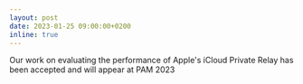 ```yaml
---
layout: post
date: 2023-01-25 09:00:00+0200
inline: true
---
```


Our work on evaluating the performance of Apple's iCloud Private Relay has been accepted and will appear at PAM 2023